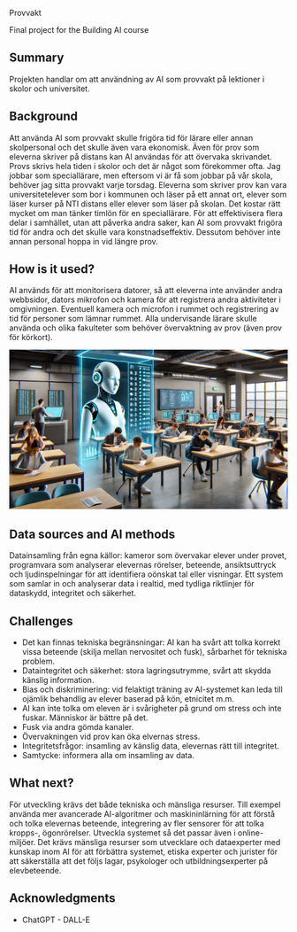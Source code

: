 Provvakt

Final project for the Building AI course

## Summary

Projekten handlar om att användning av AI som provvakt på lektioner i skolor och universitet. 


## Background

Att använda AI som provvakt skulle frigöra tid för lärare eller annan skolpersonal och det skulle även vara ekonomisk. Även för prov som eleverna skriver på distans kan AI användas för att övervaka skrivandet. Provs skrivs hela tiden i skolor och det är något som förekommer ofta. Jag jobbar som speciallärare, men eftersom vi är få som jobbar på vår skola, behöver jag sitta provvakt varje torsdag. Eleverna som skriver prov kan vara universitetelever som bor i kommunen och läser på ett annat ort, elever som läser kurser på NTI distans eller elever som läser på skolan. Det kostar rätt mycket om man tänker timlön för en speciallärare. För att effektivisera flera delar i samhället, utan att påverka andra saker, kan AI som provvakt frigöra tid för andra och det skulle vara konstnadseffektiv. Dessutom behöver inte annan personal hoppa in vid längre prov.





## How is it used?

AI används för att monitorisera datorer, så att eleverna inte använder andra webbsidor, dators mikrofon och kamera för att registrera andra aktiviteter i omgivningen. Eventuell kamera och microfon i rummet och registrering av tid för personer som lämnar rummet. Alla undervisande lärare skulle använda och olika fakulteter som behöver övervaktning av prov (även prov för körkort).



![AI](DALLE2~1.WEB)





## Data sources and AI methods
Datainsamling från egna källor: kameror som övervakar elever under provet, programvara som analyserar elevernas rörelser, beteende, ansiktsuttryck och ljudinspelningar för att identifiera oönskat tal eller visningar. Ett system som samlar in och analyserar data i realtid, med tydliga riktlinjer för dataskydd, integritet och säkerhet.



## Challenges

* Det kan finnas tekniska begränsningar: AI kan ha svårt att tolka korrekt vissa beteende (skilja mellan nervositet och fusk), sårbarhet för tekniska problem. 
* Dataintegritet och säkerhet: stora lagringsutrymme, svårt att skydda känslig information.
* Bias och diskriminering: vid felaktigt träning av AI-systemet kan leda till ojämlik behandlig av elever baserad på kön, etnicitet m.m.
* AI kan inte tolka om eleven är i svårigheter på grund om stress och inte fuskar. Människor är bättre på det.
* Fusk via andra gömda kanaler.
* Övervakningen vid prov kan öka elvernas stress.
* Integritetsfrågor: insamling av känslig data, elevernas rätt till integritet.
* Samtycke: informera alla om insamling av data.

## What next?

För utveckling krävs det både tekniska och mänsliga resurser. Till exempel använda mer avancerade AI-algoritmer och maskininlärning för att förstå och tolka elevernas beteende, integrering av fler sensorer för att tolka kropps-, ögonrörelser. Utveckla systemet så det passar även i online-miljöer. Det krävs mänsliga resurser som utvecklare och dataexperter med kunskap inom AI för att förbättra systemet, etiska experter och jurister för att säkerställa att det följs lagar, psykologer och utbildningsexperter på elevbeteende. 


## Acknowledgments

* ChatGPT - DALL-E
